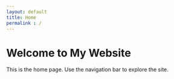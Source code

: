 ```yaml
---
layout: default
title: Home
permalink : /
---
```


# Welcome to My Website

This is the home page. Use the navigation bar to explore the site.
